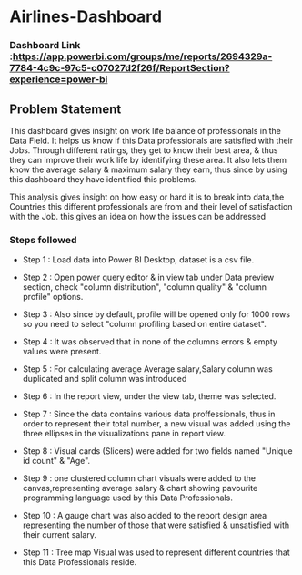 
# Airlines-Dashboard

### Dashboard Link :https://app.powerbi.com/groups/me/reports/2694329a-7784-4c9c-97c5-c07027d2f26f/ReportSection?experience=power-bi
## Problem Statement

This dashboard gives insight on work life balance of professionals in the Data Field. It helps us know if this Data professionals are satisfied with their Jobs. Through different ratings, they get to know their best area, & thus they can improve their work life  by identifying these area. It also lets them know the average salary &  maximum salary they earn, thus since by using this dashboard they have identified this problems.

This analysis gives insight on how easy or hard it is to break into data,the Countries this different professionals are from and their level of satisfaction with the Job.
this gives an idea on how the issues can be addressed

### Steps followed 

- Step 1 : Load data into Power BI Desktop, dataset is a csv file.
- Step 2 : Open power query editor & in view tab under Data preview section, check "column distribution", "column quality" & "column profile" options.
- Step 3 : Also since by default, profile will be opened only for 1000 rows so you need to select "column profiling based on entire dataset".
- Step 4 : It was observed that in none of the columns errors & empty values were present.
- Step 5 : For calculating average Average salary,Salary column was duplicated and split column was introduced 
- Step 6 : In the report view, under the view tab, theme was selected.
- Step 7 : Since the data contains various data proffessionals, thus in order to represent their total number, a new visual was added using the three ellipses in the visualizations pane in report view. 
- Step 8 : Visual cards (Slicers) were added for two fields named "Unique id count" & "Age".
- Step 9 : one clustered column chart visuals were added to the canvas,representing average salary & chart showing pavourite programming language used by this Data Professionals.
           
           
           
- Step 10 : A gauge chart was also added to the report design area representing the number of those that were satisfied & unsatisfied with their current salary.  
- Step 11 : Tree map Visual was used to represent different countries that this Data Professionals reside.
  

